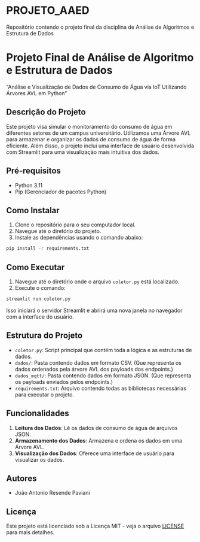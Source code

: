 # PROJETO_AAED
Repositório contendo o projeto final da disciplina de Análise de Algoritmos e Estrutura de Dados

# Projeto Final de Análise de Algoritmo e Estrutura de Dados
“Análise e Visualização de Dados de Consumo de Água via IoT Utilizando Árvores AVL em Python”

## Descrição do Projeto

Este projeto visa simular o monitoramento do consumo de água em diferentes setores de um campus universitário. Utilizamos uma Árvore AVL para armazenar e organizar os dados de consumo de água de forma eficiente. Além disso, o projeto inclui uma interface de usuário desenvolvida com Streamlit para uma visualização mais intuitiva dos dados.

## Pré-requisitos

- Python 3.11
- Pip (Gerenciador de pacotes Python)

## Como Instalar

1. Clone o repositório para o seu computador local.
2. Navegue até o diretório do projeto.
3. Instale as dependências usando o comando abaixo:

```bash
pip install -r requirements.txt
```

## Como Executar

1. Navegue até o diretório onde o arquivo `coletor.py` está localizado.
2. Execute o comando:

```bash
streamlit run coletor.py
```

Isso iniciará o servidor Streamlit e abrirá uma nova janela no navegador com a interface do usuário.

## Estrutura do Projeto

- `coletor.py`: Script principal que contém toda a lógica e as estruturas de dados.
- `dados/`: Pasta contendo dados em formato CSV. (Que representa os dados ordenados pela árvore AVL dos payloads dos endpoints.)
- `dados_mqtt/`: Pasta contendo dados em formato JSON. (Que representa os payloads enviados pelos endpoints.)
- `requirements.txt`: Arquivo contendo todas as bibliotecas necessárias para executar o projeto.

## Funcionalidades

1. **Leitura dos Dados**: Lê os dados de consumo de água de arquivos JSON.
2. **Armazenamento dos Dados**: Armazena e ordena os dados em uma Árvore AVL.
3. **Visualização dos Dados**: Oferece uma interface de usuário para visualizar os dados.

## Autores

- João Antonio Resende Paviani

## Licença

Este projeto está licenciado sob a Licença MIT - veja o arquivo [LICENSE](LICENSE) para mais detalhes.
